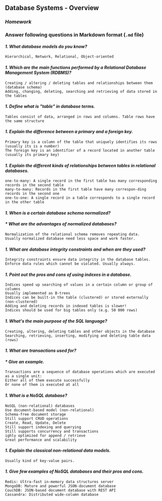 ## Database Systems - Overview
### _Homework_

### Answer following questions in Markdown format (`.md` file)

#### _1.  What database models do you know?_
    Hierarchical, Network, Relational, Object-oriented     
#### _1.  Which are the main functions performed by a Relational Database Management System (RDBMS)?_
    Creating / altering / deleting tables and relationships between them (database schema)
    Adding, changing, deleting, searching and retrieving of data stored in the tables
#### _1.  Define what is "table" in database terms._
    Tables consist of data, arranged in rows and columns. Table rows have the same structure
#### _1.  Explain the difference between a primary and a foreign key._
    Primary key is a column of the table that uniquely identifies its rows (usually its is a number)
    The foreign key is an identifier of a record located in another table (usually its primary key)
#### _1.  Explain the different kinds of relationships between tables in relational databases._
    one-to-many: A single record in the first table has many corresponding records in the second table
    many-to-many: Records in the first table have many correspon-ding records in the second one
    one-to-one: A single record in a table corresponds to a single record in the other table
#### _1.  When is a certain database schema normalized?_
####   _* What are the advantages of normalized databases?_
    Normalization of the relational schema removes repeating data.
    Usually normalized database need less space and work faster. 
#### _1.  What are database integrity constraints and when are they used?_
    Integrity constraints ensure data integrity in the database tables.
    Enforce data rules which cannot be violated. Usually always.
#### _1.  Point out the pros and cons of using indexes in a database._
    Indices speed up searching of values in a certain column or group of columns
    Usually implemented as B-trees
    Indices can be built-in the table (clustered) or stored externally (non-clustered)
    Adding and deleting records in indexed tables is slower!
    Indices should be used for big tables only (e.g. 50 000 rows)
#### _1.  What's the main purpose of the SQL language?_
    Creating, altering, deleting tables and other objects in the database
    Searching, retrieving, inserting, modifying and deleting table data (rows)
#### _1.  What are transactions used for?_
####   _* Give an example._
    Transactions are a sequence of database operations which are executed as a single unit:
    Either all of them execute successfully
    Or none of them is executed at all
#### _1.  What is a NoSQL database?_
    NoSQL (non-relational) databases
    Use document-based model (non-relational)
    Schema-free document storage
    Still support CRUD operations
    Create, Read, Update, Delete
    Still support indexing and querying
    Still supports concurrency and transactions
    ighly optimized for append / retrieve
    Great performance and scalability
#### _1.  Explain the classical non-relational data models._
    Usually kind of key-value pairs.
#### _1.  Give few examples of NoSQL databases and their pros and cons._
    Redis: Ultra-fast in-memory data structures server
    MongoDB: Mature and powerful JSON-document database
    CouchDB: JSON-based document database with REST API
    Cassandra: Distributed wide-column database
